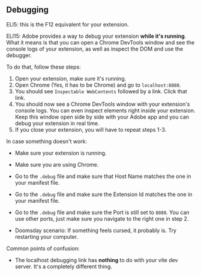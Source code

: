 ## Debugging
ELI5: this is the F12 equivalent for your extension.

ELI15: Adobe provides a way to debug your extension **while it's running**.
What it means is that you can open a Chrome DevTools window and see the console logs of your extension, as well as inspect the DOM and use the debugger.

To do that, follow these steps:
1. Open your extension, make sure it's running.
2. Open Chrome (Yes, it has to be Chrome) and go to `localhost:8080`.
3. You should see `Inspectable WebContents` followed by a link. Click that link.
4. You should now see a Chrome DevTools window with your extension's console logs. You can even inspect elements right inside your extension. Keep this window open side by side with your Adobe app and you can debug your extension in real time.
5. If you close your extension, you will have to repeat steps 1-3.

In case something doesn't work:
* Make sure your extension is running.
* Make sure you are using Chrome.
* Go to the `.debug` file and make sure that Host Name matches the one in your manifest file.
* Go to the `.debug` file and make sure the Extension Id matches the one in your manifest file.
* Go to the `.debug` file and make sure the Port is still set to `8080`. You can use other ports, just make sure you navigate to the right one in step 2.

* Doomsday scenario: If something feels cursed, it probably is. Try restarting your computer.

Common points of confusion:
* The localhost debugging link has **nothing** to do with your vite dev server. It's a completely different thing.
